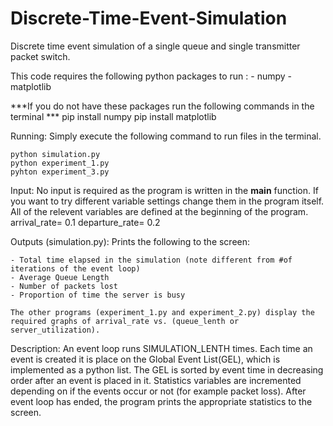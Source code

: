 # Discrete-Time-Event-Simulation
Discrete time event simulation of a single queue and single transmitter packet switch.


This code requires the following python packages
to run :
	- numpy
	- matplotlib

***If you do not have these packages run the following commands in the terminal ***
	pip install numpy 
	pip install matplotlib


Running: 
Simply execute the following command to run files in the terminal. 

	python simulation.py
	python experiment_1.py
	pyhton experiment_3.py

Input: 
	No input is required as the program is written
	in the __main__ function. If you want to try different variable settings
	change them in the program itself. All of the relevent variables are defined 
	at the beginning of the program. 
	arrival_rate= 0.1
	departure_rate= 0.2

Outputs (simulation.py): 
Prints the following to the screen: 
	
	- Total time elapsed in the simulation (note different from #of iterations of the event loop)
	- Average Queue Length 
	- Number of packets lost
	- Proportion of time the server is busy 

	The other programs (experiment_1.py and experiment_2.py) display the
	required graphs of arrival_rate vs. (queue_lenth or server_utilization).

Description: 
	An event loop runs SIMULATION_LENTH times. Each time 
	an event is created it is place on the Global Event List(GEL), which
	is implemented as a python list. The GEL is sorted by event time in decreasing 
	order after an event is placed in it. Statistics variables are incremented
	depending on if the events occur or not (for example packet loss). After event loop
	has ended, the program prints the appropriate statistics to the screen. 